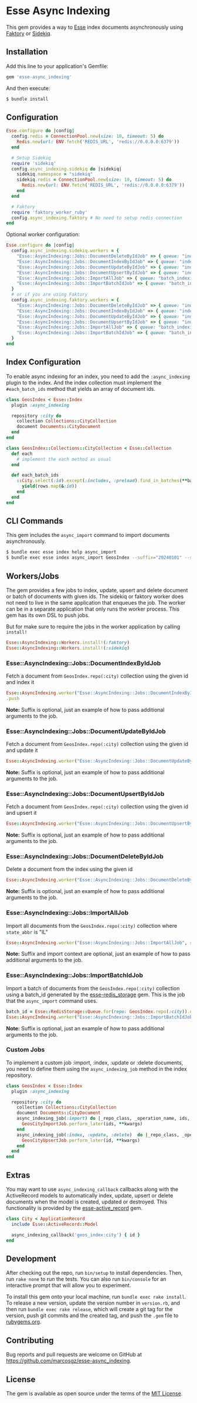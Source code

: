 # Esse Async Indexing

This gem provides a way to [Esse](https://github.com/marcosgz/esse) index documents asynchronously using [Faktory](https://github.com/contribsys/faktory_worker_ruby) or [Sidekiq](https://github.com/sidekiq/sidekiq).


## Installation

Add this line to your application's Gemfile:

```ruby
gem 'esse-async_indexing'
```

And then execute:

```bash
$ bundle install
```

## Configuration

```ruby
Esse.configure do |config|
  config.redis = ConnectionPool.new(size: 10, timeout: 5) do
    Redis.new(url: ENV.fetch('REDIS_URL', 'redis://0.0.0.0:6379'))
  end

  # Setup Sidekiq
  require 'sidekiq'
  config.async_indexing.sidekiq do |sidekiq|
    sidekiq.namespace = "sidekiq"
    sidekiq.redis = ConnectionPool.new(size: 10, timeout: 5) do
      Redis.new(url: ENV.fetch('REDIS_URL', 'redis://0.0.0.0:6379'))
    end
  end

  # Faktory
  require 'faktory_worker_ruby'
  config.async_indexing.faktory # No need to setup redis connection
end
```

Optional worker configuration:

```ruby
Esse.configure do |config|
  config.async_indexing.sidekiq.workers = {
    "Esse::AsyncIndexing::Jobs::DocumentDeleteByIdJob" => { queue: "indexing" },
    "Esse::AsyncIndexing::Jobs::DocumentIndexByIdJob" => { queue: "indexing" },
    "Esse::AsyncIndexing::Jobs::DocumentUpdateByIdJob" => { queue: "indexing" },
    "Esse::AsyncIndexing::Jobs::DocumentUpsertByIdJob" => { queue: "indexing" },
    "Esse::AsyncIndexing::Jobs::ImportAllJob" => { queue: "batch_indexing", retry: 3 },
    "Esse::AsyncIndexing::Jobs::ImportBatchIdJob" => { queue: "batch_indexing", retry: 3 },
  }
  # or if you are using Faktory
  config.async_indexing.faktory.workers = {
    "Esse::AsyncIndexing::Jobs::DocumentDeleteByIdJob" => { queue: "indexing" },
    "Esse::AsyncIndexing::Jobs::DocumentIndexByIdJob" => { queue: "indexing" },
    "Esse::AsyncIndexing::Jobs::DocumentUpdateByIdJob" => { queue: "indexing" },
    "Esse::AsyncIndexing::Jobs::DocumentUpsertByIdJob" => { queue: "indexing" },
    "Esse::AsyncIndexing::Jobs::ImportAllJob" => { queue: "batch_indexing", retry: 3 },
    "Esse::AsyncIndexing::Jobs::ImportBatchIdJob" => { queue: "batch_indexing", retry: 3 },
  }
end
```

## Index Configuration

To enable async indexing for an index, you need to add the `:async_indexing` plugin to the index. And the index collection must implement the `#each_batch_ids` method that yields an array of document ids.

```ruby
class GeosIndex < Esse::Index
  plugin :async_indexing

  repository :city do
    collection Collections::CityCollection
    document Documents::CityDocument
  end
end

class GeosIndex::Collections::CityCollection < Esse::Collection
  def each
    # implement the each method as usual
  end

  def each_batch_ids
    ::City.select(:id).except(:includes, :preload).find_in_batches(**batch_options) do |rows|
      yield(rows.map(&:id))
    end
  end
end
```

## CLI Commands

This gem includes the `async_import` command to import documents asynchronously.

```bash
$ bundle exec esse index help async_import
$ bundle exec esse index async_import GeosIndex --suffix="20240101" --service="sidekiq" --repo="city"
```


## Workers/Jobs

The gem provides a few jobs to index, update, upsert and delete document or batch of documents with given ids. The sidekiq or faktory worker does not need to live in the same application that enqueues the job. The worker can be in a separate application that only runs the worker process. This gem has its own DSL to push jobs.

But for make sure to require the jobs in the worker application by calling `install!`

```ruby
Esse::AsyncIndexing::Workers.install!(:faktory)
Esse::AsyncIndexing::Workers.install!(:sidekiq)
```


### Esse::AsyncIndexing::Jobs::DocumentIndexByIdJob

Fetch a document from `GeosIndex.repo(:city)` collection using the given id and index it

```ruby
Esse::AsyncIndexing.worker("Esse::AsyncIndexing::Jobs::DocumentIndexByIdJob", service: :sidekiq).with_args("GeosIndex", "city", city.id, suffix: "20240101")
.push
```

**Note:** Suffix is optional, just an example of how to pass additional arguments to the job.

### Esse::AsyncIndexing::Jobs::DocumentUpdateByIdJob

Fetch a document from `GeosIndex.repo(:city)` collection using the given id and update it

```ruby
Esse::AsyncIndexing.worker("Esse::AsyncIndexing::Jobs::DocumentUpdateByIdJob", service: :sidekiq).with_args("GeosIndex", "city", city.id, suffix: "20240101")
```

**Note:** Suffix is optional, just an example of how to pass additional arguments to the job.

### Esse::AsyncIndexing::Jobs::DocumentUpsertByIdJob

Fetch a document from `GeosIndex.repo(:city)` collection using the given id and upsert it

```ruby
Esse::AsyncIndexing.worker("Esse::AsyncIndexing::Jobs::DocumentUpsertByIdJob", service: :sidekiq).with_args("GeosIndex", "city", city.id, suffix: "20240101")
```

**Note:** Suffix is optional, just an example of how to pass additional arguments to the job.


### Esse::AsyncIndexing::Jobs::DocumentDeleteByIdJob

Delete a document from the index using the given id

```ruby
Esse::AsyncIndexing.worker("Esse::AsyncIndexing::Jobs::DocumentDeleteByIdJob", service: :sidekiq).with_args("GeosIndex", "city", city.id, suffix: "20240101")
```

**Note:** Suffix is optional, just an example of how to pass additional arguments to the job.

### Esse::AsyncIndexing::Jobs::ImportAllJob

Import all documents from the `GeosIndex.repo(:city)` collection where `state_abbr` is "IL"

```ruby
Esse::AsyncIndexing.worker("Esse::AsyncIndexing::Jobs::ImportAllJob", service: :sidekiq).with_args("GeosIndex", "city", context: {state_abbr: "IL"}, suffix: "20240101")
```

**Note:** Suffix and import context are optional, just an example of how to pass additional arguments to the job.

### Esse::AsyncIndexing::Jobs::ImportBatchIdJob

Import a batch of documents from the `GeosIndex.repo(:city)` collection using a batch_id generated by the [esse-redis_storage](https://github.com/marcosgz/esse-redis_storage) gem. This is the job that the `async_import` command uses.

```ruby
batch_id = Esse::RedisStorage::Queue.for(repo: GeosIndex.repo(:city)).enqueue(values: big_list_of_uuids)
Esse::AsyncIndexing.worker("Esse::AsyncIndexing::Jobs::ImportBatchIdJob", service: :sidekiq).with_args("GeosIndex", "city", batch_id, suffix: "20240101")
```
**Note:** Suffix is optional, just an example of how to pass additional arguments to the job.

### Custom Jobs

To implement a custom job :import, :index, :update or :delete documents, you need to define them using the `async_indexing_job` method in the index repository.

```ruby
class GeosIndex < Esse::Index
  plugin :async_indexing

  repository :city do
    collection Collections::CityCollection
    document Documents::CityDocument
    async_indexing_job(:import) do |_repo_class, _operation_name, ids, **kwargs|
      GeosCityImportJob.perform_later(ids, **kwargs)
    end
    async_indexing_job(:index, :update, :delete)  do |_repo_class, _operation_name, id, **kwargs|
      GeosCityUpsertJob.perform_later(id, **kwargs)
    end
  end
end
```

## Extras

You may want to use `async_indexing_callback` callbacks along with the ActiveRecord models to automatically index, update, upsert or delete documents when the model is created, updated or destroyed. This functionality is provided by the [esse-active_record](https://github.com/marcosgz/esse-active_record) gem.

```ruby
class City < ApplicationRecord
  include Esse::ActiveRecord::Model

  async_indexing_callback('geos_index:city') { id }
end
```

## Development

After checking out the repo, run `bin/setup` to install dependencies. Then, run `rake none` to run the tests. You can also run `bin/console` for an interactive prompt that will allow you to experiment.

To install this gem onto your local machine, run `bundle exec rake install`. To release a new version, update the version number in `version.rb`, and then run `bundle exec rake release`, which will create a git tag for the version, push git commits and the created tag, and push the `.gem` file to [rubygems.org](https://rubygems.org).

## Contributing

Bug reports and pull requests are welcome on GitHub at https://github.com/marcosgz/esse-async_indexing.

## License

The gem is available as open source under the terms of the [MIT License](https://opensource.org/licenses/MIT).
